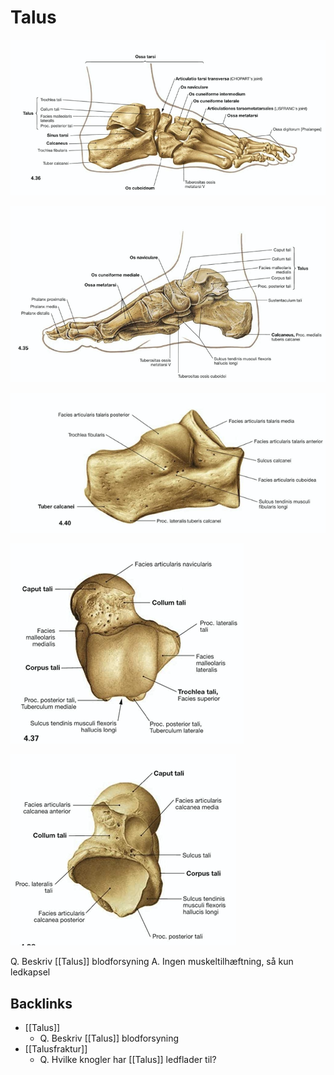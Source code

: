 # Talus
![](BearImages/90C97875-23E6-4BEB-8A9C-32F62E4AC34F-65488-0000776B3B02307D/AE751304-E410-4639-ADA9-FE325DCCD3D0.png)

![](BearImages/62DD70F0-6D01-4E0F-94F0-F71200EBCADD-65488-00007768CDCC443E/7B1ABF25-63BF-4C3D-9D58-BA709C738BB5.png)

![](BearImages/DCCA6A44-AD33-4A1F-B2A2-BC633C51BC16-65488-00007765E29A4BAB/5400D357-4D93-4A53-9849-1FD011910CBB.png)

![](BearImages/3F97DD51-A6EB-49CD-B21D-15A2C19C87CE-65488-0000775C5660249A/B057D412-AE14-40C7-8E81-0E0400D9E45D.png)

![](BearImages/81C6D7E1-412A-4BE5-951F-FEB630D3ECD2-65488-0000775E97FB1D91/E0115146-D789-45E0-AEEC-EDEDC6168533.png)


Q. Beskriv [[Talus]] blodforsyning
A. Ingen muskeltilhæftning, så kun ledkapsel

## Backlinks
* [[Talus]]
	* Q. Beskriv [[Talus]] blodforsyning
* [[Talusfraktur]]
	* Q. Hvilke knogler har [[Talus]] ledflader til?

<!-- #anki/tag/med/Orto #anki/deck/Medicine -->

<!-- {BearID:C340F65B-DD9B-422F-BCB6-7C62BCB52D0D-65488-0000772C7EBF2B4D} -->

